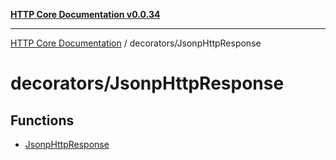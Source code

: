 [**HTTP Core Documentation v0.0.34**](../../README.md)

***

[HTTP Core Documentation](../../modules.md) / decorators/JsonpHttpResponse

# decorators/JsonpHttpResponse

## Functions

- [JsonpHttpResponse](functions/JsonpHttpResponse.md)
